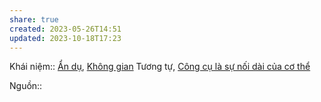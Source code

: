 ```yaml
---
share: true
created: 2023-05-26T14:51
updated: 2023-10-18T17:23
---
```

Khái niệm:: [Ẩn dụ](../../../%CE%9E%20Kh%C3%A1i%20ni%E1%BB%87m/%E1%BA%A8n%20d%E1%BB%A5.md), [Không gian](../../../%CE%9E%20Kh%C3%A1i%20ni%E1%BB%87m/Kh%C3%B4ng%20gian.md)
Tương tự, [Công cụ là sự nối dài của cơ thể](../../M%C3%B4i%20tr%C6%B0%E1%BB%9Dng%20ngh%C4%A9,%20nh%E1%BA%ADn%20th%E1%BB%A9c%20t%C4%83ng%20c%C6%B0%E1%BB%9Dng/C%C3%B4ng%20c%E1%BB%A5%20l%C3%A0%20s%E1%BB%B1%20n%E1%BB%91i%20d%C3%A0i%20c%E1%BB%A7a%20c%C6%A1%20th%E1%BB%83.md) 

Nguồn::
